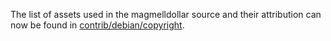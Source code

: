 The list of assets used in the magmelldollar source and their attribution can now be found in [contrib/debian/copyright](../contrib/debian/copyright).
